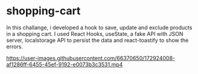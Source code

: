 # shopping-cart
In this challange, i developed a hook to save, update and exclude products in a shopping cart. 
I used React Hooks, useState, a fake API with JSON server, localstorage API to persist the data and react-toastify to show the errors.



https://user-images.githubusercontent.com/66370650/172924008-af1286ff-6455-45ef-9192-e0073b3c3531.mp4



